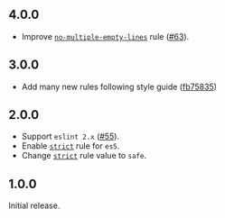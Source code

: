 ## 4.0.0

* Improve [`no-multiple-empty-lines`][no-multiple-empty-lines] rule ([#63](https://github.com/ymaps/codestyle/pull/63)).

## 3.0.0

* Add many new rules following style guide ([fb75835](https://github.com/ymaps/codestyle/commit/fb75835aeaaccd6951645d3754a55899fccb3ba9))

## 2.0.0

* Support `eslint 2.x` ([#55](https://github.com/ymaps/codestyle/pull/55)).
* Enable [`strict`][strict] rule for `es5`.
* Change [`strict`][strict] rule value to `safe`.

## 1.0.0

Initial release.

[strict]: http://eslint.org/docs/rules/strict
[no-multiple-empty-lines]: http://eslint.org/docs/rules/no-multiple-empty-lines
